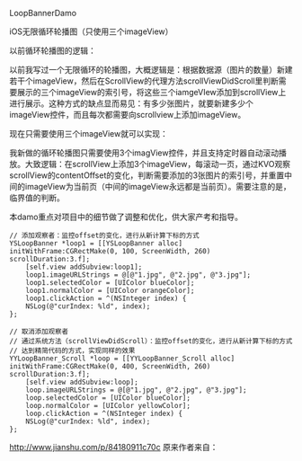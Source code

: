 LoopBannerDamo

iOS无限循环轮播图（只使用三个imageView）

以前循环轮播图的逻辑：

以前我写过一个无限循环的轮播图，大概逻辑是：根据数据源（图片的数量）新建若干个imageView，然后在ScrollView的代理方法scrollViewDidScroll里判断需要展示的三个imageView的索引号，将这些三个iamgeVIew添加到scrollView上进行展示。这种方式的缺点显而易见：有多少张图片，就要新建多少个imageView控件，而且每次都需要向scrollview上添加imageView。

现在只需要使用三个imageView就可以实现：

我新做的循环轮播图只需要使用3个imagView控件，并且支持定时器自动滚动播放。大致逻辑：在scrollView上添加3个imageView，每滚动一页，通过KVO观察scrollView的contentOffset的变化，判断需要添加的3张图片的索引号，并重置中间的imageView为当前页（中间的imageView永远都是当前页）。需要注意的是，临界值的判断。

本damo重点对项目中的细节做了调整和优化，供大家产考和指导。

```
// 添加观察者：监控offset的变化，进行从新计算下标的方式
YSLoopBanner *loop1 = [[YSLoopBanner alloc] initWithFrame:CGRectMake(0, 100, ScreenWidth, 260) scrollDuration:3.f];
    [self.view addSubview:loop1];
    loop1.imageURLStrings = @[@"1.jpg", @"2.jpg", @"3.jpg"];
    loop1.selectedColor = [UIColor blueColor];
    loop1.normalColor = [UIColor orangeColor];
    loop1.clickAction = ^(NSInteger index) {
    NSLog(@"curIndex: %ld", index);
};
```
```
// 取消添加观察者
// 通过系统方法（scrollViewDidScroll）：监控offset的变化，进行从新计算下标的方式
// 达到精简代码的方式，实现同样的效果
YYLoopBanner_Scroll *loop = [[YYLoopBanner_Scroll alloc] initWithFrame:CGRectMake(0, 400, ScreenWidth, 260) scrollDuration:3.f];
    [self.view addSubview:loop];
    loop.imageURLStrings = @[@"1.jpg", @"2.jpg", @"3.jpg"];
    loop.selectedColor = [UIColor blueColor];
    loop.normalColor = [UIColor yellowColor];
    loop.clickAction = ^(NSInteger index) {
    NSLog(@"curIndex: %ld", index);
};
```

http://www.jianshu.com/p/84180911c70c 原来作者来自：
